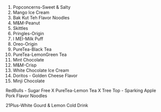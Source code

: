 1. Popconcerns-Sweet & Salty 
2. Mango Ice Cream
3. Bak Kut Teh Flavor Noodles
4. M&M-Peanut
5. Skittles
6. Pringles-Origin
7. I MEI-Milk Puff
8. Oreo-Origin
9. PureTea-Black Tea
10. PureTea-LemonGreen Tea
11. Mint Chocolate
12. M&M-Crisp
13. White Chocolate Ice Cream
14. Doritos - Golden Cheese Flavor
15. Minji Chocolate

RedBulls - Sugar Free X
PureTea-Lemon Tea X
Tree Top - Sparking Apple 
Pork Flavor Noodles


21Plus-White Gourd & Lemon Cold Drink